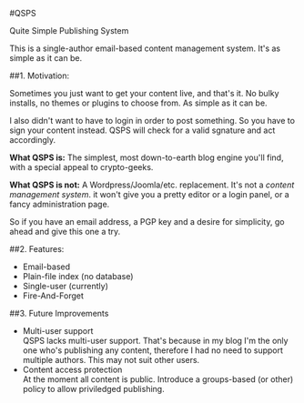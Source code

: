 #QSPS

Quite Simple Publishing System

This is a single-author email-based content management system. It's as simple as it can be.


##1. Motivation:

Sometimes you just want to get your content live, and that's it. No bulky installs, no themes
or plugins to choose from. As simple as it can be.

I also didn't want to have to login in order to post something. So you have to sign your content
instead. QSPS will check for a valid sgnature and act accordingly.

**What QSPS is:** The simplest, most down-to-earth blog engine you'll find, with a special appeal to crypto-geeks.

**What QSPS is not:** A Wordpress/Joomla/etc. replacement. It's not a _content management system_. it won't
give you a pretty editor or a login panel, or a fancy administration page.

So if you have an email address, a PGP key and a desire for simplicity, go ahead and give this one a try.

##2. Features:

* Email-based
* Plain-file index (no database)
* Single-user (currently)
* Fire-And-Forget

##3. Future Improvements


* Multi-user support  
    QSPS lacks multi-user support. That's because in my blog I'm the only one who's publishing any content, therefore
    I had no need to support multiple authors. This may not suit other users.
* Content access protection  
    At the moment all content is public. Introduce a groups-based (or other) policy to allow priviledged publishing. 
